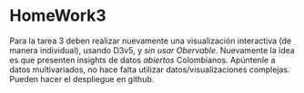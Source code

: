 # HomeWork3
Para la tarea 3 deben realizar nuevamente una visualización interactiva (de manera individual), usando D3v5, y *sin usar Obervable*. Nuevamente la idea es que presenten insights de datos *abiertos* Colombianos. Apúntenle a datos multivariados, no hace falta utilizar datos/visualizaciones complejas. Pueden hacer el despliegue en github.

